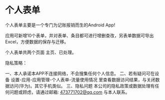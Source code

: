 # 个人表单
个人表单主要是一个专门为记账报销而生的Android App!

应用可新增10个表单，并对表单、条目都可进行增删查改，另表单数据可导出Excel，方便数据的保存与迁移。

个人表单共两个页面 主页、已处理。


隐私策略：

一、本人承诺本APP不连接网络，不会搜集任何个人信息。
二、若有疑问可在设备 设置-应用-应用管理-个人表单-流量使用情况 里查看数据访问结果，与关闭数据访问(华为)。其它手机类似。
三、隐私问题
本公司的隐私政策或数据处理有任何问题或顾虑，请通过邮箱: 473771702@qq.com 与本人联系。

